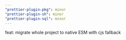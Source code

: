 ```yaml
---
"prettier-plugin-pkg": minor
"prettier-plugin-sh": minor
"prettier-plugin-sql": minor
---
```


feat: migrate whole project to native ESM with cjs fallback
